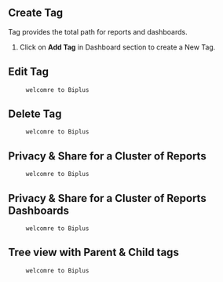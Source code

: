 ## Create Tag

Tag provides the total path for reports and dashboards.

1. Click on **Add Tag** in Dashboard section to create a New Tag.

## Edit Tag

         welcomre to Biplus

## Delete Tag
 
         welcomre to Biplus

## Privacy & Share for a Cluster of Reports

         welcomre to Biplus

## Privacy & Share for a Cluster of Reports Dashboards

         welcomre to Biplus

## Tree view with Parent & Child tags

         welcomre to Biplus

<!--stackedit_data:
eyJoaXN0b3J5IjpbMTA4NjIzMDY4NV19
-->